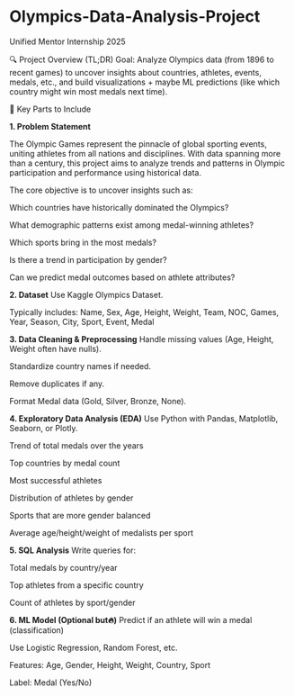 # Olympics-Data-Analysis-Project
Unified Mentor Internship 2025

🔍 Project Overview (TL;DR)
Goal: Analyze Olympics data (from 1896 to recent games) to uncover insights about countries, athletes, events, medals, etc., and build visualizations + maybe ML predictions (like which country might win most medals next time).

💼 Key Parts to Include

**1. Problem Statement**

The Olympic Games represent the pinnacle of global sporting events, uniting athletes from all nations and disciplines. With data spanning more than a century, this project aims to analyze trends and patterns in Olympic participation and performance using historical data.

The core objective is to uncover insights such as:

Which countries have historically dominated the Olympics?

What demographic patterns exist among medal-winning athletes?

Which sports bring in the most medals?

Is there a trend in participation by gender?

Can we predict medal outcomes based on athlete attributes?

**2. Dataset**
Use Kaggle Olympics Dataset.

Typically includes: Name, Sex, Age, Height, Weight, Team, NOC, Games, Year, Season, City, Sport, Event, Medal

**3. Data Cleaning & Preprocessing**
Handle missing values (Age, Height, Weight often have nulls).

Standardize country names if needed.

Remove duplicates if any.

Format Medal data (Gold, Silver, Bronze, None).

**4. Exploratory Data Analysis (EDA)**
Use Python with Pandas, Matplotlib, Seaborn, or Plotly.

Trend of total medals over the years

Top countries by medal count

Most successful athletes

Distribution of athletes by gender

Sports that are more gender balanced

Average age/height/weight of medalists per sport

**5. SQL Analysis**
Write queries for:

Total medals by country/year

Top athletes from a specific country

Count of athletes by sport/gender

**6. ML Model (Optional but🔥)**
Predict if an athlete will win a medal (classification)

Use Logistic Regression, Random Forest, etc.

Features: Age, Gender, Height, Weight, Country, Sport

Label: Medal (Yes/No)
